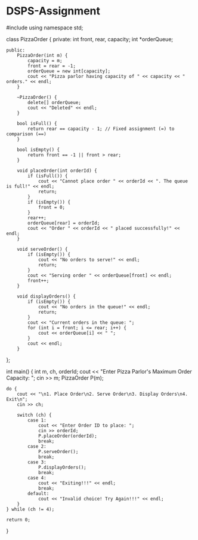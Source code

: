 # DSPS-Assignment
#include<iostream>
using namespace std;

class PizzaOrder {
    private:
        int front, rear, capacity;
        int *orderQueue;

    public:
        PizzaOrder(int m) {
            capacity = m;
            front = rear = -1;
            orderQueue = new int[capacity];
            cout << "Pizza parlor having capacity of " << capacity << " orders." << endl;   
        }

        ~PizzaOrder() {
            delete[] orderQueue;
            cout << "Deleted" << endl;
        }

        bool isFull() {
            return rear == capacity - 1; // Fixed assignment (=) to comparison (==)
        }

        bool isEmpty() {
            return front == -1 || front > rear;
        }

        void placeOrder(int orderId) {
            if (isFull()) {
                cout << "Cannot place order " << orderId << ". The queue is full!" << endl;
                return;
            }
            if (isEmpty()) {
                front = 0;
            }
            rear++;
            orderQueue[rear] = orderId;
            cout << "Order " << orderId << " placed successfully!" << endl;
        }

        void serveOrder() {
            if (isEmpty()) {
                cout << "No orders to serve!" << endl;
                return;
            }
            cout << "Serving order " << orderQueue[front] << endl;
            front++;
        }

        void displayOrders() {
            if (isEmpty()) {
                cout << "No orders in the queue!" << endl;
                return;
            }
            cout << "Current orders in the queue: ";
            for (int i = front; i <= rear; i++) {
                cout << orderQueue[i] << " ";
            }
            cout << endl;
        }
};

int main() {
    int m, ch, orderId;
    cout << "Enter Pizza Parlor's Maximum Order Capacity: ";
    cin >> m;
    PizzaOrder P(m);
    
    do {
        cout << "\n1. Place Order\n2. Serve Order\n3. Display Orders\n4. Exit\n";
        cin >> ch;

        switch (ch) {
            case 1:
                cout << "Enter Order ID to place: ";
                cin >> orderId;
                P.placeOrder(orderId);
                break;
            case 2:
                P.serveOrder();
                break;
            case 3:
                P.displayOrders();
                break;
            case 4:
                cout << "Exiting!!!" << endl;
                break;
            default:
                cout << "Invalid choice! Try Again!!!" << endl;
        }
    } while (ch != 4);

    return 0;
}
